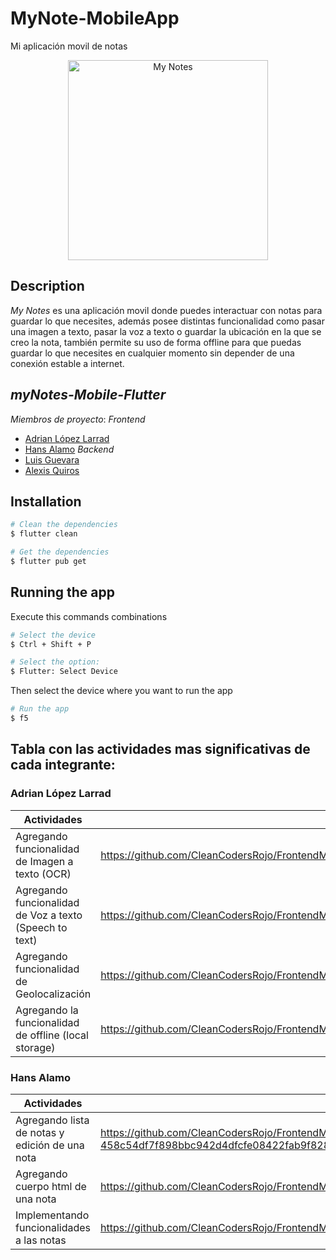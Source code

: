 # MyNote-MobileApp
Mi aplicación movil de notas

<p align="center">
  <img src="https://www.google.com/imgres?imgurl=https%3A%2F%2Fplay-lh.googleusercontent.com%2F6SbGMYacpJ1ldTawwAUQNEdVX7IQqWSu3NoH7kcjMksuZieM9qBdjdurWXyIMxvIvgE&tbnid=bTf_0nd3DEHo0M&vet=12ahUKEwijqcmt3JyAAxUYv4QIHekZAQwQMygBegUIARDCAQ..i&imgrefurl=https%3A%2F%2Fplay.google.com%2Fstore%2Fapps%2Fdetails%3Fid%3Dcom.threebros.app.mynotes%26hl%3Des_PR&docid=57ikhA1KUJYf4M&w=512&h=512&q=my%20notes&client=opera&ved=2ahUKEwijqcmt3JyAAxUYv4QIHekZAQwQMygBegUIARDCAQ" width="320" alt="My Notes" />
</p>


## Description
_My Notes_ es una aplicación movil donde puedes interactuar con notas para guardar lo que necesites, además posee distintas funcionalidad como pasar una imagen a texto, pasar la voz a texto o guardar la ubicación en la que se creo la nota, también permite su uso de forma offline para que puedas guardar lo que necesites en cualquier momento sin depender de una conexión estable a internet.

## _myNotes-Mobile-Flutter_

_Miembros de proyecto_:
_Frontend_
- [Adrian López Larrad](https://github.com/LarradAdrian)
- [Hans Alamo](https://github.com/hanchoel1)
_Backend_
- [Luis Guevara](https://github.com/TheLagger702) 
- [Alexis Quiros](https://github.com/alexisquiro)


## Installation
```bash
# Clean the dependencies
$ flutter clean

# Get the dependencies
$ flutter pub get
```

## Running the app
 Execute this commands combinations
```bash
# Select the device
$ Ctrl + Shift + P

# Select the option:
$ Flutter: Select Device
```
  Then select the device where you want to run the app
 ```bash
# Run the app
$ f5
```

## Tabla con las actividades mas significativas de cada integrante: 

### Adrian López Larrad
| Actividades                                                                                                          | Pull Request                                             |
|----------------------------------------------------------------------------------------------------------------------|-------------------------------------------------------|
| Agregando funcionalidad de Imagen a texto (OCR)| https://github.com/CleanCodersRojo/FrontendMyNotes/commit/801d26cd0d00a1e1ac108b6bfb6ac853ae3e079e |
| Agregando funcionalidad de Voz a texto (Speech to text) | https://github.com/CleanCodersRojo/FrontendMyNotes/commit/aaa75d8128f738f5052fdd1c29c9189c236c8e1a |
| Agregando funcionalidad de Geolocalización  | https://github.com/CleanCodersRojo/FrontendMyNotes/commit/77d3247156ad1729f197ac82b3148d0fbe024173 |
| Agregando la funcionalidad de offline (local storage) | https://github.com/CleanCodersRojo/FrontendMyNotes/commit/b0af1cc78df77469418f3ee84fdab5c7c56b4d84 |

### Hans Alamo

| Actividades                                                                                                          | Pull Request                                             |
|----------------------------------------------------------------------------------------------------------------------|-------------------------------------------------------|
| Agregando lista de notas y edición de una nota| https://github.com/CleanCodersRojo/FrontendMyNotes/commit/2830ab6ccb8b502bb4f4864a69a1f84cebab1097#diff-458c54df7f898bbc942d4dfcfe08422fab9f828406b496e7decba745fe11a33e |
| Agregando cuerpo html de una nota  | https://github.com/CleanCodersRojo/FrontendMyNotes/commit/ca09e58222e8053eea039a314becfcf8300cabc0 |
| Implementando funcionalidades a las notas  | https://github.com/CleanCodersRojo/FrontendMyNotes/commit/d6dd0f572fff2b55ef4ab01046921518ab197aed |